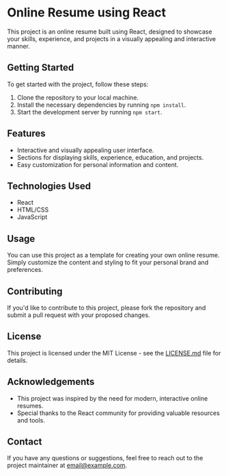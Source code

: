 # Online Resume using React

This project is an online resume built using React, designed to showcase your skills, experience, and projects in a visually appealing and interactive manner.

## Getting Started

To get started with the project, follow these steps:

1. Clone the repository to your local machine.
2. Install the necessary dependencies by running `npm install`.
3. Start the development server by running `npm start`.

## Features

- Interactive and visually appealing user interface.
- Sections for displaying skills, experience, education, and projects.
- Easy customization for personal information and content.

## Technologies Used

- React
- HTML/CSS
- JavaScript

## Usage

You can use this project as a template for creating your own online resume. Simply customize the content and styling to fit your personal brand and preferences.

## Contributing

If you'd like to contribute to this project, please fork the repository and submit a pull request with your proposed changes.

## License

This project is licensed under the MIT License - see the [LICENSE.md](LICENSE.md) file for details.

## Acknowledgements

- This project was inspired by the need for modern, interactive online resumes.
- Special thanks to the React community for providing valuable resources and tools.

## Contact

If you have any questions or suggestions, feel free to reach out to the project maintainer at [email@example.com](mailto:email@example.com).
